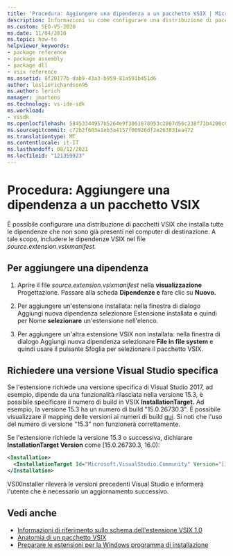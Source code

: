 ```yaml
---
title: 'Procedura: Aggiungere una dipendenza a un pacchetto VSIX | Microsoft Docs'
description: Informazioni su come configurare una distribuzione di pacchetti VSIX che installa eventuali dipendenze che non sono già presenti nel computer di destinazione.
ms.custom: SEO-VS-2020
ms.date: 11/04/2016
ms.topic: how-to
helpviewer_keywords:
- package reference
- package assembly
- package dll
- vsix reference
ms.assetid: 8f20177b-dab9-43a3-b959-81a591b451d6
author: leslierichardson95
ms.author: lerich
manager: jmartens
ms.technology: vs-ide-sdk
ms.workload:
- vssdk
ms.openlocfilehash: 58453344957b5264e9f3061878953c2007d56c238f71b4200c6d518df6d7af1c
ms.sourcegitcommit: c72b2f603e1eb3a4157f00926df2e263831ea472
ms.translationtype: MT
ms.contentlocale: it-IT
ms.lasthandoff: 08/12/2021
ms.locfileid: "121359923"
---
```

# <a name="how-to-add-a-dependency-to-a-vsix-package"></a>Procedura: Aggiungere una dipendenza a un pacchetto VSIX

È possibile configurare una distribuzione di pacchetti VSIX che installa tutte le dipendenze che non sono già presenti nel computer di destinazione. A tale scopo, includere le dipendenze VSIX nel file *source.extension.vsixmanifest.*

## <a name="to-add-a-dependency"></a>Per aggiungere una dipendenza

1. Aprire il file *source.extension.vsixmanifest* nella **visualizzazione** Progettazione. Passare alla scheda **Dipendenze e** fare clic su **Nuovo.**

2. Per aggiungere un'estensione  installata: nella finestra di  dialogo Aggiungi nuova dipendenza selezionare Estensione installata e quindi per Nome **selezionare** un'estensione nell'elenco.

3. Per aggiungere un'altra estensione VSIX  non installata: nella finestra di dialogo Aggiungi nuova  dipendenza selezionare **File in file system** e quindi usare il pulsante Sfoglia per selezionare il pacchetto VSIX.

## <a name="require-a-specific-visual-studio-release"></a>Richiedere una versione Visual Studio specifica

Se l'estensione richiede una versione specifica di Visual Studio 2017, ad esempio, dipende da una funzionalità rilasciata nella versione 15.3, è possibile specificare il numero di build in VSIX **InstallationTarget.** Ad esempio, la versione 15.3 ha un numero di build "15.0.26730.3". È possibile visualizzare il mapping delle versioni ai numeri di build [qui](../install/visual-studio-build-numbers-and-release-dates.md). Si noti che l'uso del numero di versione "15.3" non funzionerà correttamente.

Se l'estensione richiede la versione 15.3 o successiva, dichiarare **InstallationTarget Version** come [15.0.26730.3, 16.0):

```xml
<Installation>
  <InstallationTarget Id="Microsoft.VisualStudio.Community" Version="[15.0.26730.3, 16.0)" />
</Installation>
```

VSIXInstaller rileverà le versioni precedenti Visual Studio e informerà l'utente che è necessario un aggiornamento successivo.

## <a name="see-also"></a>Vedi anche

- [Informazioni di riferimento sullo schema dell'estensione VSIX 1.0](/previous-versions/dd393700(v=vs.110))
- [Anatomia di un pacchetto VSIX](../extensibility/anatomy-of-a-vsix-package.md)
- [Preparare le estensioni per la Windows programma di installazione](../extensibility/preparing-extensions-for-windows-installer-deployment.md)
